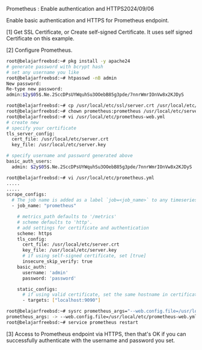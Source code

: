 Prometheus : Enable authentication and HTTPS2024/09/06
 	
Enable basic authentication and HTTPS for Prometheus endpoint.

[1]	Get SSL Certificate, or Create self-signed Certificate.
It uses self signed Certificate on this example.

[2]	Configure Prometheus.
```sh
root@belajarfreebsd:~# pkg install -y apache24
# generate password with bcrypt hash
# set any username you like
root@belajarfreebsd:~# htpasswd -nB admin
New password:
Re-type new password:
admin:$2y$05$.Ne.2SccDPsUYWquhSu3OOebB85g3pde/7nnrWmrIOnVw8x2KJDyS

root@belajarfreebsd:~# cp /usr/local/etc/ssl/server.crt /usr/local/etc/ssl/server.key /usr/local/etc/
root@belajarfreebsd:~# chown prometheus:prometheus /usr/local/etc/server.crt /usr/local/etc/server.key
root@belajarfreebsd:~# vi /usr/local/etc/prometheus-web.yml
# create new
# specify your certificate
tls_server_config:
  cert_file: /usr/local/etc/server.crt
  key_file: /usr/local/etc/server.key

# specify username and password generated above
basic_auth_users:
  admin: $2y$05$.Ne.2SccDPsUYWquhSu3OOebB85g3pde/7nnrWmrIOnVw8x2KJDyS

root@belajarfreebsd:~# vi /usr/local/etc/prometheus.yml
.....
.....
scrape_configs:
  # The job name is added as a label `job=<job_name>` to any timeseries scraped from this config.
  - job_name: "prometheus"

    # metrics_path defaults to '/metrics'
    # scheme defaults to 'http'.
    # add settings for certificate and authentication
    scheme: https
    tls_config:
      cert_file: /usr/local/etc/server.crt
      key_file: /usr/local/etc/server.key
      # if using self-signed certificate, set [true]
      insecure_skip_verify: true
    basic_auth:
      username: 'admin'
      password: 'password'

    static_configs:
      # if using valid certificate, set the same hostname in certificate
      - targets: ["localhost:9090"]

root@belajarfreebsd:~# sysrc prometheus_args="--web.config.file=/usr/local/etc/prometheus-web.yml"
prometheus_args: -> --web.config.file=/usr/local/etc/prometheus-web.yml
root@belajarfreebsd:~# service prometheus restart
```
[3]	Access to Prometheus endpoint via HTTPS, then that's OK if you can successfully authenticate with the username and password you set.

